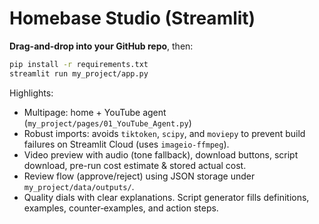 # Homebase Studio (Streamlit)

**Drag-and-drop into your GitHub repo**, then:

```bash
pip install -r requirements.txt
streamlit run my_project/app.py
```

Highlights:
- Multipage: home + YouTube agent (`my_project/pages/01_YouTube_Agent.py`)
- Robust imports: avoids `tiktoken`, `scipy`, and `moviepy` to prevent build failures on Streamlit Cloud (uses `imageio-ffmpeg`).
- Video preview with audio (tone fallback), download buttons, script download, pre-run cost estimate & stored actual cost.
- Review flow (approve/reject) using JSON storage under `my_project/data/outputs/`.
- Quality dials with clear explanations. Script generator fills definitions, examples, counter‑examples, and action steps.
